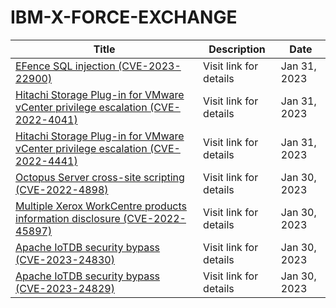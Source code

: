 

# IBM-X-FORCE-EXCHANGE

 |Title|Description|Date|
 |---|---|---|
 |[EFence SQL injection (CVE-2023-22900)](https://exchange.xforce.ibmcloud.com/activity/list?filter=Vulnerabilities)|Visit link for details|Jan 31, 2023|
 |[Hitachi Storage Plug-in for VMware vCenter privilege escalation (CVE-2022-4041)](https://exchange.xforce.ibmcloud.com/activity/list?filter=Vulnerabilities)|Visit link for details|Jan 31, 2023|
 |[Hitachi Storage Plug-in for VMware vCenter privilege escalation (CVE-2022-4441)](https://exchange.xforce.ibmcloud.com/activity/list?filter=Vulnerabilities)|Visit link for details|Jan 31, 2023|
 |[Octopus Server cross-site scripting (CVE-2022-4898)](https://exchange.xforce.ibmcloud.com/activity/list?filter=Vulnerabilities)|Visit link for details|Jan 30, 2023|
 |[Multiple Xerox WorkCentre products information disclosure (CVE-2022-45897)](https://exchange.xforce.ibmcloud.com/activity/list?filter=Vulnerabilities)|Visit link for details|Jan 30, 2023|
 |[Apache IoTDB security bypass (CVE-2023-24830)](https://exchange.xforce.ibmcloud.com/activity/list?filter=Vulnerabilities)|Visit link for details|Jan 30, 2023|
 |[Apache IoTDB security bypass (CVE-2023-24829)](https://exchange.xforce.ibmcloud.com/activity/list?filter=Vulnerabilities)|Visit link for details|Jan 30, 2023|
 